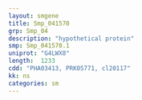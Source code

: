 ```yaml
---
layout: smgene
title: Smp_041570
grp: Smp_04
description: "hypothetical protein"
smp: Smp_041570.1
uniprot: "G4LWX8"
length:  1233
cdd: "PHA03413, PRK05771, cl20117"
kk: ns
categories: sm
---
```

